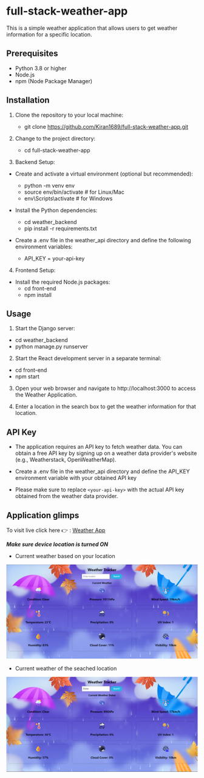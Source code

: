 # full-stack-weather-app

This is a simple weather application that allows users to get weather information for a specific location.

## Prerequisites

- Python 3.8 or higher
- Node.js
- npm (Node Package Manager)

## Installation

1. Clone the repository to your local machine:
   - git clone https://github.com/Kiran1689/full-stack-weather-app.git
   
2. Change to the project directory:
   - cd full-stack-weather-app
 
3. Backend Setup:
- Create and activate a virtual environment (optional but recommended):
  - python -m venv env
  - source env/bin/activate  # for Linux/Mac
  - env\Scripts\activate     # for Windows

- Install the Python dependencies:
  - cd weather_backend
  - pip install -r requirements.txt

- Create a .env file in the weather_api directory and define the following environment variables:
  - API_KEY = your-api-key  
  
4. Frontend Setup:
- Install the required Node.js packages:
  - cd front-end
  - npm install
  
## Usage
1. Start the Django server:
  - cd weather_backend
  - python manage.py runserver

2. Start the React development server in a separate terminal:
  - cd front-end
  - npm start

3. Open your web browser and navigate to http://localhost:3000 to access the Weather Application.

4. Enter a location in the search box to get the weather information for that location.

## API Key
- The application requires an API key to fetch weather data. You can obtain a free API key by signing up on a weather data provider's website (e.g., Weatherstack, OpenWeatherMap).

- Create a .env file in the weather_api directory and define the API_KEY environment variable with your obtained API key

- Please make sure to replace `<your-api-key>` with the actual API key obtained from the weather data provider.

## Application glimps

To visit live click here :point_right: : [Weather App](https://weather-app-nu-tan-46.vercel.app/)

***Make sure device location is turned ON***

- Current weather based on your location

![Screenshot](/front-end/src/images/screenshot1.png)

- Current weather of the seached location

![Screenshot](/front-end/src/images/screenshot2.png)


